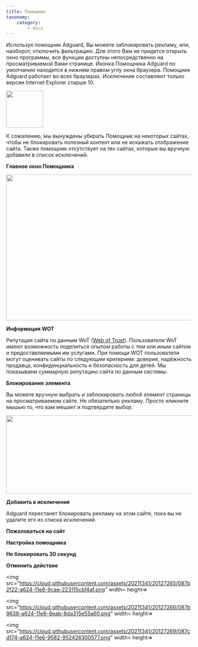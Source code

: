 ```yaml
---
title: Помощник
taxonomy:
    category:
        - docs
---
```

Используя помощник Adguard, Вы можете заблокировать рекламу, или, наоборот, отключить фильтрацию. Для этого Вам не придется открыть окно программы, все функции доступны непосредственно на просматриваемой Вами странице. Иконка Помощника Adguard по умолчанию находится в нижнем правом углу окна браузера. Помощник Adguard работает во всех браузерах. Исключение составляют только версии Internet Explorer старше 10.

<img src="https://cloud.githubusercontent.com/assets/20211341/20127268/087cb090-a624-11e6-8540-9a6013442603.png" width=100 height=100 />

К сожалению, мы вынуждены убирать Помощник на некоторых сайтах, чтобы не блокировать полезный контент или не искажать отображение сайта. Также помощник отсутствует на тех сайтах, которые вы вручную добавили в список исключений.

**Главное окно Помощника**

<img src="https://cloud.githubusercontent.com/assets/20211341/20127270/087d971c-a624-11e6-87f6-21f7f8bcebcf.png" width=550 height=395 />

**Информация WOT**

Репутация сайта по данным WoT ([Web of Trust](https://ru.wikipedia.org/wiki/WOT%3A_Web_of_Trust)). Пользователи WoT имеют возможность поделиться опытом работы с тем или иным сайтом и предоставляемыми им услугами. При помощи WOT пользователи могут оценивать сайты по следующим критериям: доверие, надёжность продавца, конфиденциальность и безопасность для детей. Мы показываем суммарную репутацию сайта по данным системы.

**Блокирование элемента**

Вы можете вручную выбрать и заблокировать любой элемент страницы на просматриваемом сайте. Не обязательно рекламу. Просто кликните мышью то, что вам мешает и подтвердите выбор.

<img src="https://cloud.githubusercontent.com/assets/20211341/20127267/087ca956-a624-11e6-9b95-6958a0022226.png" width=550 height=212 />

**Добавить в исключения**

Adguard перестанет блокировать рекламу на этом сайте, пока вы не удалите его из списка исключений.

**Пожаловаться на сайт**

**Настройка помощника**

**Не блокировать 30 секунд**

**Отменить действие**



<img src="https://cloud.githubusercontent.com/assets/20211341/20127265/087b2f22-a624-11e6-9cae-223115cbf4af.png" width= height=>


<img src="https://cloud.githubusercontent.com/assets/20211341/20127266/087b9638-a624-11e6-8eab-8da315e55a60.png" width= height=>


<img src="https://cloud.githubusercontent.com/assets/20211341/20127269/087cd174-a624-11e6-9582-952426300577.png" width= height=>
